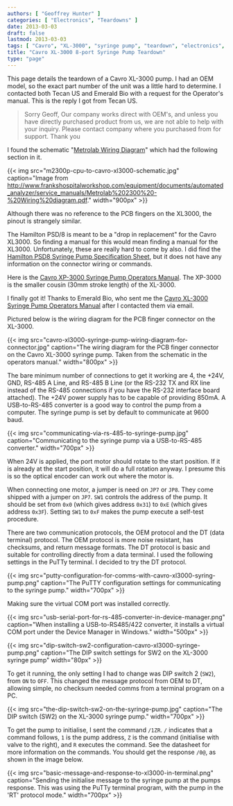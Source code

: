 ```yaml
---
authors: [ "Geoffrey Hunter" ]
categories: [ "Electronics", "Teardowns" ]
date: 2013-03-03
draft: false
lastmod: 2013-03-03
tags: [ "Cavro", "XL-3000", "syringe pump", "teardown", "electronics", "OEM", "Hamilton", "Tecan US", "Emerald Bio" ]
title: "Cavro XL-3000 8-port Syringe Pump Teardown"
type: "page"
---
```


This page details the teardown of a Cavro XL-3000 pump. I had an OEM model, so the exact part number of the unit was a little hard to determine. I contacted both Tecan US and Emerald Bio with a request for the Operator's manual. This is the reply I got from Tecan US.

<blockquote>Sorry Geoff, Our company works direct with OEM's, and unless you have directly purchased product from us, we are not able to help with your inquiry. Please contact company where you purchased from for support. Thank you</blockquote>

I found the schematic "[Metrolab Wiring Diagram](http://www.frankshospitalworkshop.com/equipment/documents/automated_analyzer/service_manuals/Metrolab%202300%20-%20Wiring%20diagram.pdf)" which had the following section in it.

{{< img src="m2300p-cpu-to-cavro-xl3000-schematic.jpg" caption="Image from http://www.frankshospitalworkshop.com/equipment/documents/automated_analyzer/service_manuals/Metrolab%202300%20-%20Wiring%20diagram.pdf."  width="900px" >}}

Although there was no reference to the PCB fingers on the XL3000, the pinout is strangely similar.

The Hamilton PSD/8 is meant to be a "drop in replacement" for the Cavro XL3000. So finding a manual for this would mean finding a manual for the XL3000. Unfortunately, these are really hard to come by also. I did find the [Hamilton PSD8 Syringe Pump Specification Sheet](/images/2013/03/hamilton-psd8-syringe-pump-spec-sheet.pdf), but it does not have any information on the connector wiring or commands.

Here is the [Cavro XP-3000 Syringe Pump Operators Manual](/images/2013/03/cavro-xp-3000-syringe-pump-operators-manual.pdf). The XP-3000 is the smaller cousin (30mm stroke length) of the XL-3000.

I finally got it! Thanks to Emerald Bio, who sent me the [Cavro XL-3000 Syringe Pump Operators Manual](/images/2013/03/cavro-xl-3000-syringe-pump-operators-manual.pdf) after I contacted them via email.

Pictured below is the wiring diagram for the PCB finger connector on the XL-3000.

{{< img src="cavro-xl3000-syringe-pump-wiring-diagram-for-connector.jpg" caption="The wiring diagram for the PCB finger connector on the Cavro XL-3000 syringe pump. Taken from the schematic in the operators manual."  width="800px" >}}

The bare minimum number of connections to get it working are 4, the +24V, GND, RS-485 A Line, and RS-485 B Line (or the RS-232 TX and RX line instead of the RS-485 connections if you have the RS-232 interface board attached). The +24V power supply has to be capable of providing 850mA. A USB-to-RS-485 converter is a good way to control the pump from a computer. The syringe pump is set by default to communicate at 9600 baud.

{{< img src="communicating-via-rs-485-to-syringe-pump.jpg" caption="Communicating to the syringe pump via a USB-to-RS-485 converter."  width="700px" >}}

When 24V is applied, the port motor should rotate to the start position. If it is already at the start position, it will do a full rotation anyway. I presume this is so the optical encoder can work out where the motor is.

<p>When connecting one motor, a jumper is need on <code>JP7</code> or <code>JP8</code>. They come shipped with a jumper on <code>JP7</code>. <code>SW1</code> controls the address of the pump. It should be set from <code>0x0</code> (which gives address <code>0x31</code>) to <code>0xE</code> (which gives address <code>0x3F</code>). Setting <code>SW1</code> to <code>0xF</code> makes the pump execute a self-test procedure.</p>

There are two communication protocols, the OEM protocol and the DT (data terminal) protocol. The OEM protocol is more noise resistant, has checksums, and return message formats. The DT protocol is basic and suitable for controlling directly from a data terminal. I used the following settings in the PuTTy terminal. I decided to try the DT protocol.

{{< img src="putty-configuration-for-comms-with-cavro-xl3000-syring-pump.png" caption="The PuTTY configuration settings for communicating to the syringe pump."  width="700px" >}}

Making sure the virtual COM port was installed correctly.

{{< img src="usb-serial-port-for-rs-485-converter-in-device-manager.png" caption="When installing a USB-to-RS485/422 converter, it installs a virtual COM port under the Device Manager in Windows."  width="500px" >}}

{{< img src="dip-switch-sw2-configuration-cavro-xl3000-syringe-pump.png" caption="The DIP switch settings for SW2 on the XL-3000 syringe pump"  width="80px" >}}

To get it running, the only setting I had to change was DIP switch 2 (`SW2`), from `ON` to `OFF`. This changed the message protocol from OEM to DT, allowing simple, no checksum needed comms from a terminal program on a PC.

{{< img src="the-dip-switch-sw2-on-the-syringe-pump.jpg" caption="The DIP switch (SW2) on the XL-3000 syringe pump." width="700px" >}}

<p>To get the pump to initialise, I sent the command <code>/1ZR</code>. <code>/</code> indicates that a command follows, <code>1</code> is the pump address, <code>Z</code> is the command (initialise with valve to the right), and <code>R</code> executes the command. See the datasheet for more information on the commands. You should get the response <code>/0@</code>, as shown in the image below.</p>

{{< img src="basic-message-and-response-to-xl3000-in-terminal.png" caption="Sending the initialise message to the syringe pump at the pumps response. This was using the PuTTy terminal program, with the pump in the 'RT' protocol mode."  width="700px" >}}
